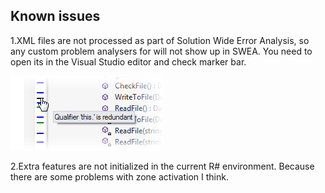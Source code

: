 ## Known issues
1.XML files are not processed as part of Solution Wide Error Analysis, so any custom problem analysers for will not show up in SWEA. You need to open its in the Visual Studio editor and check marker bar.

![know issue image](../assets/errorStripe.png)

2.Extra features are not initialized in the current R# environment. Because there are some problems with zone activation I think.
